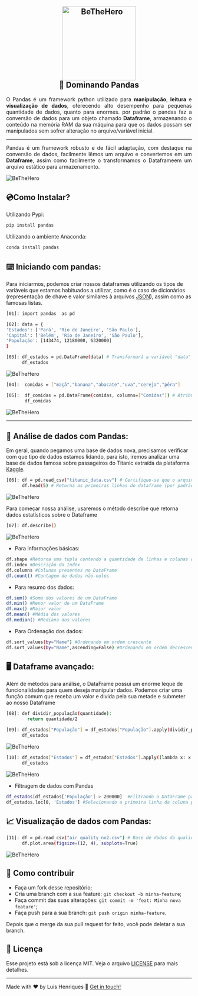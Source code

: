 # 
<h2 align="center">
    <img alt="BeTheHero" title="#delicinha" src="https://github.com/luisERH/Dominando-Pandas/blob/master/assets/pandas.png" width="200px" /><br/>🐼 Dominando Pandas
</h2>

 <p align="justify">
    O Pandas é um framework python utilizado para <Strong>manipulação</Strong>, <Strong>leitura</Strong> e <strong>visualização de dados</strong>, oferecendo alto desempenho para pequenas quantidade de dados, quanto para enormes. por padrão o pandas faz a conversão de dados para um objeto chamado <strong>Dataframe</strong>, armazenando o conteúdo na memória RAM da sua máquina para que os dados possam ser manipulados sem sofrer alteração no arquivo/variável inicial.
 </p>
 <hr/>
 
  <p align="justify">
   Pandas é um framework robusto e de fácil adaptação, com destaque na conversão de dados, facilmente lêmos um arquivo e convertemos em um <strong>Dataframe</strong>, assim como facilmente o transformamos o Dataframeem um arquivo estático para armazenamento.
 </p>
 
 <img alt="BeTheHero" title="#delicinha" src="https://pandas.pydata.org/docs/_images/02_io_readwrite1.svg"  />
 
    
## 💿Como Instalar?

Utilizando Pypi:
```sh
pip install pandas
```
Utilizando o ambiente Anaconda:
```sh
conda install pandas 
```

## ⌨️ Iniciando com pandas:

Para iniciarmos, podemos criar nossos dataframes utilizando os tipos de variáveis que estamos habituados a utilizar, como é o caso de dicionários (representação de chave e valor similares à arquivos [JSON](https://www.json.org/json-pt.html)), assim como as famosas listas.

```sh
[01]: import pandas  as pd
```
```sh
[02]: data = {
'Estados': ['Pará', 'Rio de Janeiro', 'São Paulo'],
'Capital': ['Belém', 'Rio de Janeiro', 'São Paulo'],
'População': [143474, 12180000, 6320000]
}
```
```sh
[03]: df_estados = pd.DataFrame(data) # Transformará a variável "data" do tipo dict em um dataframe
      df_estados
```
<img alt="BeTheHero" title="#delicinha" src="https://github.com/luisERH/Dominando-Pandas/blob/master/assets/demo.PNG"/>

```sh
[04]:  comidas = ["maçã","banana","abacate","uva","cereja","pêra"]
```
```sh
[05]:  df_comidas = pd.DataFrame(comidas, columns=["Comidas"]) # Atribuindo nome de colunas com o parâmetro "columns"
       df_comidas
```
<img alt="BeTheHero" title="#delicinha" src="https://github.com/luisERH/Dominando-Pandas/blob/master/assets/comidas.PNG"/>

<hr/>

## 🔎 Análise de dados com Pandas:

Em geral, quando pegamos uma base de dados nova, precisamos verificar com que tipo de dados estamos lidando, para isto, iremos analizar uma base de dados famosa sobre passageiros do Titanic extraída da plataforma [Kaggle](https://www.kaggle.com/).

```sh
[06]: df = pd.read_csv("titanic_data.csv") # Certifique-se que o arquivo está no mesmo diretório que seu código
      df.head(5) # Retorna as primeiras linhas do dataframe (por padrão 5)
```
<img alt="BeTheHero" title="#delicinha" src="https://github.com/luisERH/Dominando-Pandas/blob/master/assets/head.PNG"/>

Para começar nossa análise, usaremos o método describe que retorna dados estatísticos sobre o Dataframe

```sh
[07]: df.describe()
```

<img alt="BeTheHero" title="#delicinha" src="https://github.com/luisERH/Dominando-Pandas/blob/master/assets/describe.PNG"/>

- Para informações básicas: 
```sh
df.shape #Retorna uma tupla contendo a quantidade de linhas e colunas do DataFrame
df.index #Descrição do Index
df.columns #Colunas presentes no DataFrame
df.count() #Contagem de dados não-nulos
```
- Para resumo dos dados: 
```sh
df.sum() #Soma dos valores de um DataFrame
df.min() #Menor valor de um DataFrame
df.max() #Maior valor
df.mean() #Média dos valores
df.median() #Mediana dos valores
```
- Para Ordenação dos dados: 
```sh
df.sort_values(by="Name") #Ordenando em ordem crescente
df.sort_values(by="Name",ascending=False) #Ordenando em ordem decrescente
```
## 🖥️ Dataframe avançado:

Além de métodos para análise, o DataFrame possui um enorme leque de funcionalidades para quem deseja manipular dados.
Podemos criar uma função comum que receba um valor e divida pela sua metade e submeter ao nosso Dataframe

```sh
[08]: def dividir_população(quantidade):
        return quantidade/2
```
```sh
[09]: df_estados["População"] = df_estados["População"].apply(dividir_população)
      df_estados
```


<img alt="BeTheHero" title="#delicinha" src="https://github.com/luisERH/Dominando-Pandas/blob/master/assets/função.PNG"/>

```sh
[10]: df_estados["Estados"] = df_estados["Estados"].apply((lambda x: x.lower()))
      df_estados
```
<img alt="BeTheHero" title="#delicinha" src="https://github.com/luisERH/Dominando-Pandas/blob/master/assets/lambda.PNG"/>

- Filtragem de dados com Pandas

```sh
df_estados[df_estados['População'] > 200000]  #Filtrando o DataFrame para mostrar apenas valores maiores que 200000
df_estados.loc[0, 'Estados'] #Selecionando a primeira linha da coluna país 
```


## 📈 Visualização de dados com Pandas:

```sh
[11]: df = pd.read_csv("air_quality_no2.csv") # Base de dados da qualidade do Ar
      df.plot.area(figsize=(12, 4), subplots=True)
```
<img alt="BeTheHero" title="#delicinha" src="https://github.com/luisERH/Dominando-Pandas/blob/master/assets/grafico.png"/>



## 🤝 Como contribuir

- Faça um fork desse repositório;
- Cria uma branch com a sua feature: `git checkout -b minha-feature`;
- Faça commit das suas alterações: `git commit -m 'feat: Minha nova feature'`;
- Faça push para a sua branch: `git push origin minha-feature`.

Depois que o merge da sua pull request for feito, você pode deletar a sua branch.

## :memo: Licença

Esse projeto está sob a licença MIT. Veja o arquivo [LICENSE](LICENSE.md) para mais detalhes.

----


Made with ♥ by Luis Henriques :wave: [Get in touch!](https://www.linkedin.com/in/luis-eduardo-da-rocha-henriques-462714164/)
